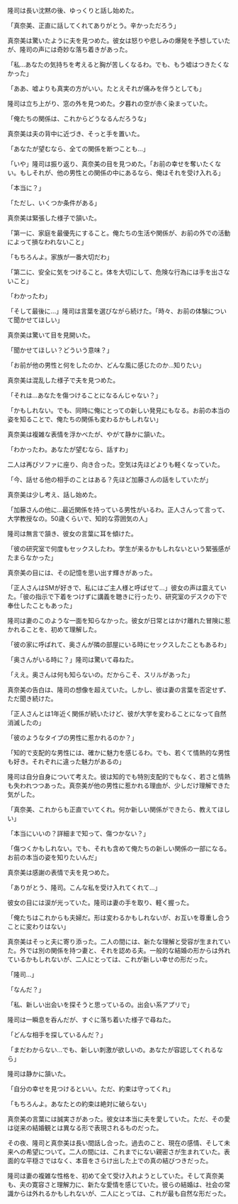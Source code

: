 隆司は長い沈黙の後、ゆっくりと話し始めた。

「真奈美、正直に話してくれてありがとう。辛かっただろう」

真奈美は驚いたように夫を見つめた。彼女は怒りや悲しみの爆発を予想していたが、隆司の声には奇妙な落ち着きがあった。

「私...あなたの気持ちを考えると胸が苦しくなるわ。でも、もう嘘はつきたくなかった」

「ああ、嘘よりも真実の方がいい。たとえそれが痛みを伴うとしても」

隆司は立ち上がり、窓の外を見つめた。夕暮れの空が赤く染まっていた。

「俺たちの関係は、これからどうなるんだろうな」

真奈美は夫の背中に近づき、そっと手を置いた。

「あなたが望むなら、全ての関係を断つことも...」

「いや」隆司は振り返り、真奈美の目を見つめた。「お前の幸せを奪いたくない。もしそれが、他の男性との関係の中にあるなら、俺はそれを受け入れる」

「本当に？」

「ただし、いくつか条件がある」

真奈美は緊張した様子で頷いた。

「第一に、家庭を最優先にすること。俺たちの生活や関係が、お前の外での活動によって損なわれないこと」

「もちろんよ。家族が一番大切だわ」

「第二に、安全に気をつけること。体を大切にして、危険な行為には手を出さないこと」

「わかったわ」

「そして最後に...」隆司は言葉を選びながら続けた。「時々、お前の体験について聞かせてほしい」

真奈美は驚いて目を見開いた。

「聞かせてほしい？どういう意味？」

「お前が他の男性と何をしたのか、どんな風に感じたのか...知りたい」

真奈美は混乱した様子で夫を見つめた。

「それは...あなたを傷つけることになるんじゃない？」

「かもしれない。でも、同時に俺にとっての新しい発見にもなる。お前の本当の姿を知ることで、俺たちの関係も変わるかもしれない」

真奈美は複雑な表情を浮かべたが、やがて静かに頷いた。

「わかったわ。あなたが望むなら、話すわ」

二人は再びソファに座り、向き合った。空気は先ほどよりも軽くなっていた。

「今、話せる他の相手のことはある？先ほど加藤さんの話をしていたが」

真奈美は少し考え、話し始めた。

「加藤さんの他に...最近関係を持っている男性がいるわ。正人さんって言って、大学教授なの。50歳くらいで、知的な雰囲気の人」

隆司は無言で頷き、彼女の言葉に耳を傾けた。

「彼の研究室で何度もセックスしたわ。学生が来るかもしれないという緊張感がたまらなかった」

真奈美の目には、その記憶を思い出す輝きがあった。

「正人さんはSMが好きで、私にはご主人様と呼ばせて...」彼女の声は震えていた。「彼の指示で下着をつけずに講義を聴きに行ったり、研究室のデスクの下で奉仕したこともあった」

隆司は妻のこのような一面を知らなかった。彼女が日常とはかけ離れた冒険に惹かれることを、初めて理解した。

「彼の家に呼ばれて、奥さんが隣の部屋にいる時にセックスしたこともあるわ」

「奥さんがいる時に？」隆司は驚いて尋ねた。

「ええ。奥さんは何も知らないの。だからこそ、スリルがあった」

真奈美の告白は、隆司の想像を超えていた。しかし、彼は妻の言葉を否定せず、ただ聞き続けた。

「正人さんとは1年近く関係が続いたけど、彼が大学を変わることになって自然消滅したの」

「彼のようなタイプの男性に惹かれるのか？」

「知的で支配的な男性には、確かに魅力を感じるわ。でも、若くて情熱的な男性も好き。それぞれに違った魅力があるの」

隆司は自分自身について考えた。彼は知的でも特別支配的でもなく、若さと情熱も失われつつあった。真奈美が他の男性に惹かれる理由が、少しだけ理解できた気がした。

「真奈美、これからも正直でいてくれ。何か新しい関係ができたら、教えてほしい」

「本当にいいの？詳細まで知って、傷つかない？」

「傷つくかもしれない。でも、それも含めて俺たちの新しい関係の一部になる。お前の本当の姿を知りたいんだ」

真奈美は感謝の表情で夫を見つめた。

「ありがとう、隆司。こんな私を受け入れてくれて...」

彼女の目には涙が光っていた。隆司は妻の手を取り、軽く握った。

「俺たちはこれからも夫婦だ。形は変わるかもしれないが、お互いを尊重し合うことに変わりはない」

真奈美はそっと夫に寄り添った。二人の間には、新たな理解と受容が生まれていた。外では別の関係を持つ妻と、それを認める夫。一般的な結婚の形からは外れているかもしれないが、二人にとっては、これが新しい幸せの形だった。

「隆司...」

「なんだ？」

「私、新しい出会いを探そうと思っているの。出会い系アプリで」

隆司は一瞬息を呑んだが、すぐに落ち着いた様子で尋ねた。

「どんな相手を探しているんだ？」

「まだわからない...でも、新しい刺激が欲しいの。あなたが容認してくれるなら」

隆司は静かに頷いた。

「自分の幸せを見つけるといい。ただ、約束は守ってくれ」

「もちろんよ。あなたとの約束は絶対に破らない」

真奈美の言葉には誠実さがあった。彼女は本当に夫を愛していた。ただ、その愛は従来の結婚観とは異なる形で表現されるものだった。

その夜、隆司と真奈美は長い間話し合った。過去のこと、現在の感情、そして未来への希望について。二人の間には、これまでにない親密さが生まれていた。表面的な平穏さではなく、本音をさらけ出した上での真の結びつきだった。

隆司は妻の複雑な性格を、初めて全て受け入れようとしていた。そして真奈美も、夫の寛容さと理解力に、新たな愛情を感じていた。彼らの結婚は、社会の常識からは外れるかもしれないが、二人にとっては、これが最も自然な形だった。